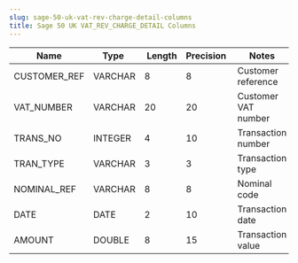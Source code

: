 ```yaml
---
slug: sage-50-uk-vat-rev-charge-detail-columns
title: Sage 50 UK VAT_REV_CHARGE_DETAIL Columns
---
```

| Name | Type  |  Length | Precision  |  Notes  | Example |
| --- | --- | --- | --- | --- | --- |
| CUSTOMER_REF | VARCHAR | 8 | 8 | Customer reference |  |
| VAT_NUMBER | VARCHAR | 20 | 20 | Customer VAT number |  |
| TRANS_NO | INTEGER | 4 | 10 | Transaction number |  |
| TRAN_TYPE | VARCHAR | 3 | 3 | Transaction type |  |
| NOMINAL_REF | VARCHAR | 8 | 8 | Nominal code |  |
| DATE | DATE | 2 | 10 | Transaction date |  |
| AMOUNT | DOUBLE | 8 | 15 | Transaction value |  |
